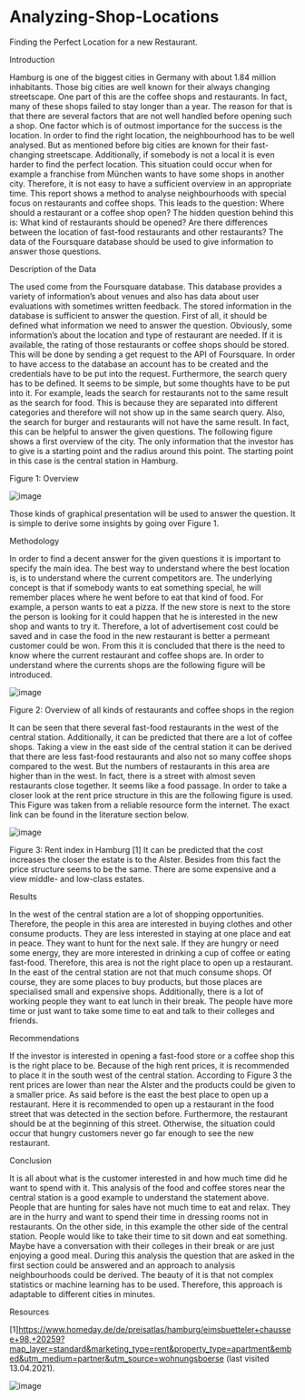 # Analyzing-Shop-Locations
Finding the Perfect Location for a new Restaurant.

Introduction

Hamburg is one of the biggest cities in Germany with about 1.84 million inhabitants. Those big cities are well known for their always changing streetscape. One part of this are the coffee shops and restaurants. In fact, many of these shops failed to stay longer than a year. The reason for that is that there are several factors that are not well handled before opening such a shop. One factor which is of outmost importance for the success is the location. In order to find the right location, the neighbourhood has to be well analysed. But as mentioned before big cities are known for their fast-changing streetscape. Additionally, if somebody is not a local it is even harder to find the perfect location. This situation could occur when for example a franchise from München wants to have some shops in another city. Therefore, it is not easy to have a sufficient overview in an appropriate time. This report shows a method to analyse neighbourhoods with special focus on restaurants and coffee shops. This leads to the question: Where should a restaurant or a coffee shop open? The hidden question behind this is: What kind of restaurants should be opened? Are there differences between the location of fast-food restaurants and other restaurants? 
The data of the Foursquare database should be used to give information to answer those questions. 

Description of the Data

The used come from the Foursquare database. This database provides a variety of information’s about venues and also has data about user evaluations with sometimes written feedback. The stored information in the database is sufficient to answer the question. First of all, it should be defined what information we need to answer the question. Obviously, some information’s about the location and type of restaurant are needed. If it is available, the rating of those restaurants or coffee shops should be stored. This will be done by sending a get request to the API of Foursquare. In order to have access to the database an account has to be created and the credentials have to be put into the request. Furthermore, the search query has to be defined. It seems to be simple, but some thoughts have to be put into it. For example, leads the search for restaurants not to the same result as the search for food. This is because they are separated into different categories and therefore will not show up in the same search query. Also, the search for burger and restaurants will not have the same result. In fact, this can be helpful to answer the given questions. 
The following figure shows a first overview of the city. The only information that the investor has to give is a starting point and the radius around this point. The starting point in this case is the central station in Hamburg. 

 
Figure 1: Overview 

![image](https://user-images.githubusercontent.com/75427181/147578788-34b5288b-f9b3-4813-9340-9f22f35d828d.png)

Those kinds of graphical presentation will be used to answer the question. It is simple to derive some insights by going over Figure 1.

Methodology 

In order to find a decent answer for the given questions it is important to specify the main idea. The best way to understand where the best location is, is to understand where the current competitors are. The underlying concept is that if somebody wants to eat something special, he will remember places where he went before to eat that kind of food. For example, a person wants to eat a pizza. If the new store is next to the store the person is looking for it could happen that he is interested in the new shop and wants to try it. Therefore, a lot of advertisement cost could be saved and in case the food in the new restaurant is better a permeant customer could be won. From this it is concluded that there is the need to know where the current restaurant and coffee shops are. In order to understand where the currents shops are the following figure will be introduced. 
 
![image](https://user-images.githubusercontent.com/75427181/147578815-8d54e9df-8c1b-4dab-a35d-86b90358ebf4.png)

Figure 2: Overview of all kinds of restaurants and coffee shops in the region

It can be seen that there several fast-food restaurants in the west of the central station. Additionally, it can be predicted that there are a lot of coffee shops. Taking a view in the east side of the central station it can be derived that there are less fast-food restaurants and also not so many coffee shops compared to the west. But the numbers of restaurants in this area are higher than in the west. In fact, there is a street with almost seven restaurants close together. It seems like a food passage. 
In order to take a closer look at the rent price structure in this are the following figure is used. This Figure was taken from a reliable resource form the internet. The exact link can be found in the literature section below.

![image](https://user-images.githubusercontent.com/75427181/147578869-d765d1b8-bac3-4a28-8e5a-c3c392aaf3fb.png)

Figure 3: Rent index in Hamburg [1]
It can be predicted that the cost increases the closer the estate is to the Alster. Besides from this fact the price structure seems to be the same. There are some expensive and a view middle- and low-class estates. 

Results

In the west of the central station are a lot of shopping opportunities. Therefore, the people in this area are interested in buying clothes and other consume products. They are less interested in staying at one place and eat in peace. They want to hunt for the next sale. If they are hungry or need some energy, they are more interested in drinking a cup of coffee or eating fast-food. Therefore, this area is not the right place to open up a restaurant. 
In the east of the central station are not that much consume shops. Of course, they are some places to buy products, but those places are specialised small and expensive shops. Additionally, there is a lot of working people they want to eat lunch in their break. The people have more time or just want to take some time to eat and talk to their colleges and friends. 

Recommendations

If the investor is interested in opening a fast-food store or a coffee shop this is the right place to be. Because of the high rent prices, it is recommended to place it in the south west of the central station. According to Figure 3 the rent prices are lower than near the Alster and the products could be given to a smaller price.
As said before is the east the best place to open up a restaurant. Here it is recommended to open up a restaurant in the food street that was detected in the section before. Furthermore, the restaurant should be at the beginning of this street. Otherwise, the situation could occur that hungry customers never go far enough to see the new restaurant. 

Conclusion

It is all about what is the customer interested in and how much time did he want to spend with it. This analysis of the food and coffee stores near the central station is a good example to understand the statement above. People that are hunting for sales have not much time to eat and relax. They are in the hurry and want to spend their time in dressing rooms not in restaurants. On the other side, in this example the other side of the central station. People would like to take their time to sit down and eat something. Maybe have a conversation with their colleges in their break or are just enjoying a good meal. During this analysis the question that are asked in the first section could be answered and an approach to analysis neighbourhoods could be derived. The beauty of it is that not complex statistics or machine learning has to be used. Therefore, this approach is adaptable to different cities in minutes. 


Resources

[1]https://www.homeday.de/de/preisatlas/hamburg/eimsbuetteler+chaussee+98,+20259?map_layer=standard&marketing_type=rent&property_type=apartment&embed&utm_medium=partner&utm_source=wohnungsboerse (last visited 13.04.2021).


![image](https://user-images.githubusercontent.com/75427181/147571874-fe813b74-65f4-41db-a377-7fe28fef5ad0.png)
